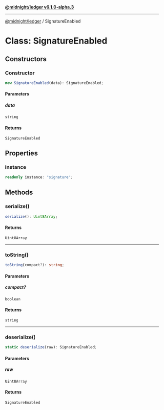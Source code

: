 [**@midnight/ledger v6.1.0-alpha.3**](../README.md)

***

[@midnight/ledger](../globals.md) / SignatureEnabled

# Class: SignatureEnabled

## Constructors

### Constructor

```ts
new SignatureEnabled(data): SignatureEnabled;
```

#### Parameters

##### data

`string`

#### Returns

`SignatureEnabled`

## Properties

### instance

```ts
readonly instance: "signature";
```

## Methods

### serialize()

```ts
serialize(): Uint8Array;
```

#### Returns

`Uint8Array`

***

### toString()

```ts
toString(compact?): string;
```

#### Parameters

##### compact?

`boolean`

#### Returns

`string`

***

### deserialize()

```ts
static deserialize(raw): SignatureEnabled;
```

#### Parameters

##### raw

`Uint8Array`

#### Returns

`SignatureEnabled`
